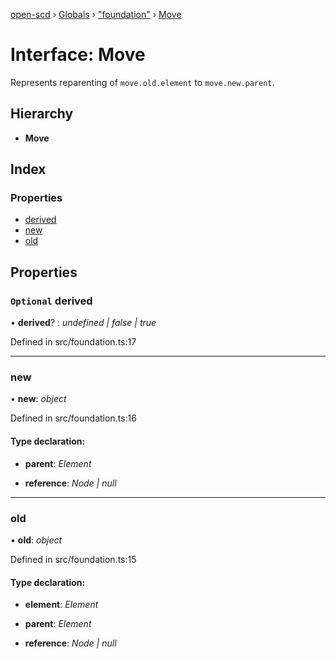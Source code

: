 [open-scd](../README.md) › [Globals](../globals.md) › ["foundation"](../modules/_foundation_.md) › [Move](_foundation_.move.md)

# Interface: Move

Represents reparenting of `move.old.element` to `move.new.parent`.

## Hierarchy

* **Move**

## Index

### Properties

* [derived](_foundation_.move.md#optional-derived)
* [new](_foundation_.move.md#new)
* [old](_foundation_.move.md#old)

## Properties

### `Optional` derived

• **derived**? : *undefined | false | true*

Defined in src/foundation.ts:17

___

###  new

• **new**: *object*

Defined in src/foundation.ts:16

#### Type declaration:

* **parent**: *Element*

* **reference**: *Node | null*

___

###  old

• **old**: *object*

Defined in src/foundation.ts:15

#### Type declaration:

* **element**: *Element*

* **parent**: *Element*

* **reference**: *Node | null*
